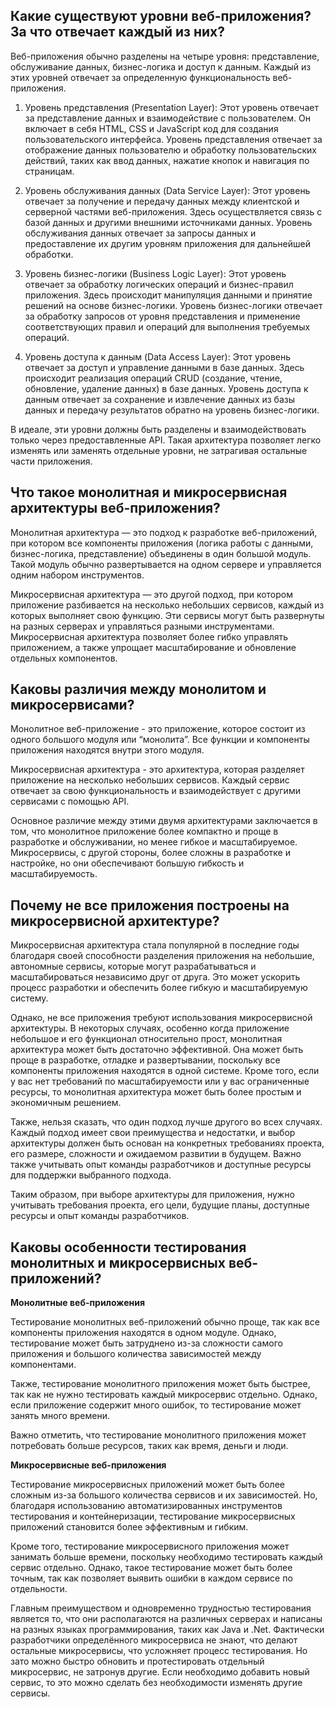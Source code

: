 ## Какие существуют уровни веб-приложения? За что отвечает каждый из них?

Веб-приложения обычно разделены на четыре уровня: представление, обслуживание данных, бизнес-логика и доступ к данным. Каждый из этих уровней отвечает за определенную функциональность веб-приложения.

1. Уровень представления (Presentation Layer):
   Этот уровень отвечает за представление данных и взаимодействие с пользователем. Он включает в себя HTML, CSS и JavaScript код для создания пользовательского интерфейса. Уровень представления отвечает за отображение данных пользователю и обработку пользовательских действий, таких как ввод данных, нажатие кнопок и навигация по страницам.

2. Уровень обслуживания данных (Data Service Layer):
   Этот уровень отвечает за получение и передачу данных между клиентской и серверной частями веб-приложения. Здесь осуществляется связь с базой данных и другими внешними источниками данных. Уровень обслуживания данных отвечает за запросы данных и предоставление их другим уровням приложения для дальнейшей обработки.

3. Уровень бизнес-логики (Business Logic Layer):
   Этот уровень отвечает за обработку логических операций и бизнес-правил приложения. Здесь происходит манипуляция данными и принятие решений на основе бизнес-логики. Уровень бизнес-логики отвечает за обработку запросов от уровня представления и применение соответствующих правил и операций для выполнения требуемых операций.

4. Уровень доступа к данным (Data Access Layer):
   Этот уровень отвечает за доступ и управление данными в базе данных. Здесь происходит реализация операций CRUD (создание, чтение, обновление, удаление данных) в базе данных. Уровень доступа к данным отвечает за сохранение и извлечение данных из базы данных и передачу результатов обратно на уровень бизнес-логики.

В идеале, эти уровни должны быть разделены и взаимодействовать только через предоставленные API. Такая архитектура позволяет легко изменять или заменять отдельные уровни, не затрагивая остальные части приложения.

## Что такое монолитная и микросервисная архитектуры веб-приложения?

Монолитная архитектура — это подход к разработке веб-приложений, при котором все компоненты приложения (логика работы с данными, бизнес-логика, представление) объединены в один большой модуль. Такой модуль обычно развертывается на одном сервере и управляется одним набором инструментов.

Микросервисная архитектура — это другой подход, при котором приложение разбивается на несколько небольших сервисов, каждый из которых выполняет свою функцию. Эти сервисы могут быть развернуты на разных серверах и управляться разными инструментами. Микросервисная архитектура позволяет более гибко управлять приложением, а также упрощает масштабирование и обновление отдельных компонентов.

## Каковы различия между монолитом и микросервисами?

Монолитное веб-приложение - это приложение, которое состоит из одного большого модуля или “монолита”. Все функции и компоненты приложения находятся внутри этого модуля.

Микросервисная архитектура - это архитектура, которая разделяет приложение на несколько небольших сервисов. Каждый сервис отвечает за свою функциональность и взаимодействует с другими сервисами с помощью API.

Основное различие между этими двумя архитектурами заключается в том, что монолитное приложение более компактно и проще в разработке и обслуживании, но менее гибкое и масштабируемое. Микросервисы, с другой стороны, более сложны в разработке и настройке, но они обеспечивают большую гибкость и масштабируемость.

## Почему не все приложения построены на микросервисной архитектуре? 

Микросервисная архитектура стала популярной в последние годы благодаря своей способности разделения приложения на небольшие, автономные сервисы, которые могут разрабатываться и масштабироваться независимо друг от друга. Это может ускорить процесс разработки и обеспечить более гибкую и масштабируемую систему.

Однако, не все приложения требуют использования микросервисной архитектуры. В некоторых случаях, особенно когда приложение небольшое и его функционал относительно прост, монолитная архитектура может быть достаточно эффективной. Она может быть проще в разработке, отладке и развертывании, поскольку все компоненты приложения находятся в одной системе. Кроме того, если у вас нет требований по масштабируемости или у вас ограниченные ресурсы, то монолитная архитектура может быть более простым и экономичным решением.

Также, нельзя сказать, что один подход лучше другого во всех случаях. Каждый подход имеет свои преимущества и недостатки, и выбор архитектуры должен быть основан на конкретных требованиях проекта, его размере, сложности и ожидаемом развитии в будущем. Важно также учитывать опыт команды разработчиков и доступные ресурсы для поддержки выбранного подхода.

Таким образом, при выборе архитектуры для приложения, нужно учитывать требования проекта, его цели, будущие планы, доступные ресурсы и опыт команды разработчиков.

## Каковы особенности тестирования монолитных и микросервисных веб-приложений?

**Монолитные веб-приложения**

Тестирование монолитных веб-приложений обычно проще, так как все компоненты приложения находятся в одном модуле. Однако, тестирование может быть затруднено из-за сложности самого приложения и большого количества зависимостей между компонентами.

Также, тестирование монолитного приложения может быть быстрее, так как не нужно тестировать каждый микросервис отдельно. Однако, если приложение содержит много ошибок, то тестирование может занять много времени.

Важно отметить, что тестирование монолитного приложения может потребовать больше ресурсов, таких как время, деньги и люди.

**Микросервисные веб-приложения**

Тестирование микросервисных приложений может быть более сложным из-за большого количества сервисов и их зависимостей. Но, благодаря использованию автоматизированных инструментов тестирования и контейнеризации, тестирование микросервисных приложений становится более эффективным и гибким.

Кроме того, тестирование микросервисного приложения может занимать больше времени, поскольку необходимо тестировать каждый сервис отдельно. Однако, такое тестирование может быть более точным, так как позволяет выявить ошибки в каждом сервисе по отдельности.

Главным преимуществом и одновременно трудностью тестирования является то, что они располагаются на различных серверах и написаны на разных языках программирования, таких как Java и .Net. Фактически разработчики определённого микросервиса не знают, что делают остальные микросервисы, что усложняет процесс тестирования. Но зато можно быстро обновить и протестировать отдельный микросервис, не затронув другие. Если необходимо добавить новый сервис, то это можно сделать без необходимости изменять другие сервисы.